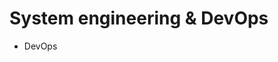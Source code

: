 <!DOCTYPE html>
<html>
<head>
<meta charset="UTF-8">
</head>
  <body>
    <h1>System engineering & DevOps</h1>
    <ul>
      <li>DevOps</li>
    </ul>
  </body>
